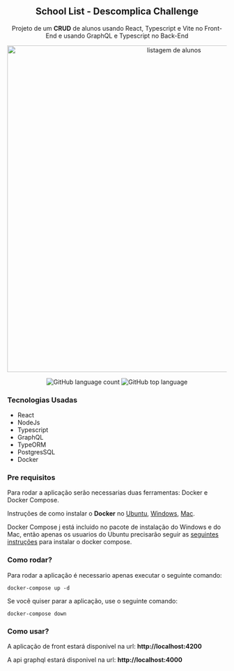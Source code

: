 <div align="center">

## School List - Descomplica Challenge

Projeto de um **CRUD** de alunos usando React, Typescript e Vite no Front-End e usando GraphQL e Typescript no Back-End

<img src="https://user-images.githubusercontent.com/78751043/185807837-d76c59ca-37f5-4ee0-bce5-d851b12d5583.png" alt="listagem de alunos" width="750"/>

![GitHub language count](https://img.shields.io/github/languages/count/will-yeager/schoollist)
![GitHub top language](https://img.shields.io/github/languages/top/will-yeager/schoollist)

</div>

### Tecnologias Usadas
* React
* NodeJs
* Typescript
* GraphQL
* TypeORM
* PostgresSQL
* Docker

### Pre requisitos

Para rodar a aplicação serão necessarias duas ferramentas: Docker e Docker Compose.

Instruções de como instalar o **Docker** no [Ubuntu](https://docs.docker.com/install/linux/docker-ce/ubuntu/), [Windows](https://docs.docker.com/docker-for-windows/install/), [Mac](https://docs.docker.com/docker-for-mac/install/).

Docker Compose j está incluido no pacote de instalação do Windows e do Mac, então apenas os usuarios do Ubuntu precisarão seguir as [seguintes instruções](https://docs.docker.com/compose/install/) para instalar o docker compose.

### Como rodar?

Para rodar a aplicação é necessario apenas executar o seguinte comando: 

```
docker-compose up -d
```

Se você quiser parar a aplicação, use o seguinte comando:

```
docker-compose down
```


### Como usar?

A aplicação de front estará disponivel na url: **http://localhost:4200**

A api graphql estará disponivel na url: **http://localhost:4000**
